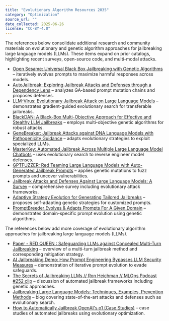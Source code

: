 ```yaml
---
title: "Evolutionary Algorithm Resources 2035"
category: "Optimization"
source_url: ""
date_collected: 2025-06-26
license: "CC-BY-4.0"
---
```


The references below consolidate additional research and community materials on evolutionary and genetic algorithm approaches for jailbreaking large language models (LLMs). These items expand on prior catalogs, highlighting recent surveys, open-source code, and multi-modal attacks.

- [Open Sesame: Universal Black Box Jailbreaking with Genetic Algorithms](https://arxiv.org/abs/2309.01446) – iteratively evolves prompts to maximize harmful responses across models.
- [AutoJailbreak: Exploring Jailbreak Attacks and Defenses through a Dependency Lens](https://arxiv.org/abs/2406.03805) – analyzes GA-based prompt mutation chains and proposes defenses.
- [LLM-Virus: Evolutionary Jailbreak Attack on Large Language Models](https://arxiv.org/abs/2501.00055) – demonstrates gradient-guided evolutionary search for transferable jailbreaks.
- [BlackDAN: A Black-Box Multi-Objective Approach for Effective and Stealthy LLM Jailbreaks](https://arxiv.org/abs/2410.09804) – employs multi-objective genetic algorithms for robust attacks.
- [GeneBreaker: Jailbreak Attacks against DNA Language Models with Pathogenicity Guidance](https://www.semanticscholar.org/paper/65e33981255b65215e9ceffc433cb4c7ad050d79) – adapts evolutionary strategies to exploit specialized LLMs.
- [MasterKey: Automated Jailbreak Across Multiple Large Language Model Chatbots](https://arxiv.org/abs/2307.08715) – uses evolutionary search to reverse engineer model defenses.
- [GPTFUZZER: Red Teaming Large Language Models with Auto-Generated Jailbreak Prompts](https://arxiv.org/abs/2309.10253) – applies genetic mutations to fuzz prompts and uncover vulnerabilities.
- [Jailbreak Attacks and Defenses Against Large Language Models: A Survey](https://arxiv.org/abs/2407.04295) – comprehensive survey including evolutionary attack frameworks.
- [Adaptive Strategy Evolution for Generating Tailored Jailbreaks](https://openreview.net/forum?id=xF5st2HtYP) – proposes self-adapting genetic strategies for customized prompts.
- [PromptBreeder Evolves & Adapts Prompts For A Given Domain](https://cobusgreyling.medium.com/promptbreeder-evolves-adapts-prompts-for-a-given-domain-7d7bf75b5555) – demonstrates domain-specific prompt evolution using genetic algorithms.

The references below add more coverage of evolutionary algorithm approaches for jailbreaking large language models (LLMs).

- [Paper - RED QUEEN : Safeguarding LLMs against Concealed Multi-Turn Jailbreaking](https://www.youtube.com/watch?v=5y-xPiqrToo) – overview of a multi-turn jailbreak method and corresponding mitigation strategy.
- [AI Jailbreaking Demo: How Prompt Engineering Bypasses LLM Security Measures](https://www.youtube.com/watch?v=F_KychntktU) – demonstration of iterative prompt evolution to evade safeguards.
- [The Secrets of Jailbreaking LLMs // Ron Heichman // MLOps Podcast #252 clip](https://www.youtube.com/watch?v=RgL3NwOE64M) – discussion of automated jailbreak frameworks including genetic approaches.
- [Jailbreaking Large Language Models: Techniques, Examples, Prevention Methods](https://www.lakera.ai/blog/jailbreaking-large-language-models-guide) – blog covering state-of-the-art attacks and defenses such as evolutionary search.
- [How to Automatically Jailbreak OpenAI's o1 (Case Studies)](https://artificialintelligencemadesimple.substack.com/p/how-to-automatically-jailbreak-openais) – case studies of automated jailbreaks using evolutionary optimization.

